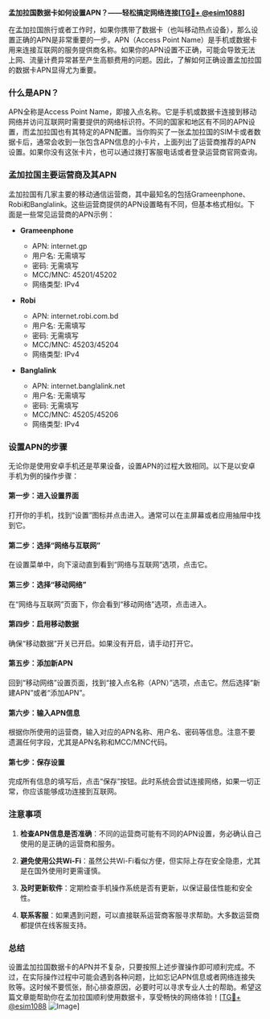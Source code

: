 **孟加拉国数据卡如何设置APN？——轻松搞定网络连接[[TG💪+ @esim1088](https://t.me/s/esim1088)]**

在孟加拉国旅行或者工作时，如果你携带了数据卡（也叫移动热点设备），那么设置正确的APN是非常重要的一步。APN（Access Point Name）是手机或数据卡用来连接互联网的服务提供商名称。如果你的APN设置不正确，可能会导致无法上网、流量计费异常甚至产生高额费用的问题。因此，了解如何正确设置孟加拉国的数据卡APN显得尤为重要。

### 什么是APN？

APN全称是Access Point Name，即接入点名称。它是手机或数据卡连接到移动网络并访问互联网时需要提供的网络标识符。不同的国家和地区有不同的APN设置，而孟加拉国也有其特定的APN配置。当你购买了一张孟加拉国的SIM卡或者数据卡后，通常会收到一张包含APN信息的小卡片，上面列出了运营商推荐的APN设置。如果你没有这张卡片，也可以通过拨打客服电话或者登录运营商官网查询。

### 孟加拉国主要运营商及其APN

孟加拉国有几家主要的移动通信运营商，其中最知名的包括Grameenphone、Robi和Banglalink。这些运营商提供的APN设置略有不同，但基本格式相似。下面是一些常见运营商的APN示例：

- **Grameenphone**
  - APN: internet.gp
  - 用户名: 无需填写
  - 密码: 无需填写
  - MCC/MNC: 45201/45202
  - 网络类型: IPv4

- **Robi**
  - APN: internet.robi.com.bd
  - 用户名: 无需填写
  - 密码: 无需填写
  - MCC/MNC: 45203/45204
  - 网络类型: IPv4

- **Banglalink**
  - APN: internet.banglalink.net
  - 用户名: 无需填写
  - 密码: 无需填写
  - MCC/MNC: 45205/45206
  - 网络类型: IPv4

### 设置APN的步骤

无论你是使用安卓手机还是苹果设备，设置APN的过程大致相同。以下是以安卓手机为例的操作步骤：

#### 第一步：进入设置界面
打开你的手机，找到“设置”图标并点击进入。通常可以在主屏幕或者应用抽屉中找到它。

#### 第二步：选择“网络与互联网”
在设置菜单中，向下滚动直到看到“网络与互联网”选项，点击它。

#### 第三步：选择“移动网络”
在“网络与互联网”页面下，你会看到“移动网络”选项，点击进入。

#### 第四步：启用移动数据
确保“移动数据”开关已开启。如果没有开启，请手动打开它。

#### 第五步：添加新APN
回到“移动网络”设置页面，找到“接入点名称（APN）”选项，点击它。然后选择“新建APN”或者“添加APN”。

#### 第六步：输入APN信息
根据你所使用的运营商，输入对应的APN名称、用户名、密码等信息。注意不要遗漏任何字段，尤其是APN名称和MCC/MNC代码。

#### 第七步：保存设置
完成所有信息的填写后，点击“保存”按钮。此时系统会尝试连接网络，如果一切正常，你应该能够成功连接到互联网。

### 注意事项

1. **检查APN信息是否准确**：不同的运营商可能有不同的APN设置，务必确认自己使用的是正确的运营商和服务。
   
2. **避免使用公共Wi-Fi**：虽然公共Wi-Fi看似方便，但实际上存在安全隐患，尤其是在国外使用时更需谨慎。

3. **及时更新软件**：定期检查手机操作系统是否有更新，以保证最佳性能和安全性。

4. **联系客服**：如果遇到问题，可以直接联系运营商客服寻求帮助。大多数运营商都提供在线客服支持。

### 总结

设置孟加拉国数据卡的APN并不复杂，只要按照上述步骤操作即可顺利完成。不过，在实际操作过程中可能会遇到各种问题，比如忘记APN信息或者网络连接失败等。这时候不要慌张，耐心排查原因，必要时可以寻求专业人士的帮助。希望这篇文章能帮助你在孟加拉国顺利使用数据卡，享受畅快的网络体验！[[TG💪+ @esim1088](https://t.me/s/esim1088) ![Image](https://i.postimg.cc/4NQfJmqS/Snipaste-2025-05-13-00-14-12.png)]